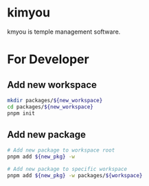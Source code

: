 # kimyou

kmyou is temple management software.

# For Developer

## Add new workspace

```bash
mkdir packages/${new_workspace}
cd packages/${new_workspace}
pnpm init
```

## Add new package

```bash
# Add new package to workspace root
pnpm add ${new_pkg} -w

# Add new package to specific workspace
pnpm add ${new_pkg} -w packages/${workspace}
```
